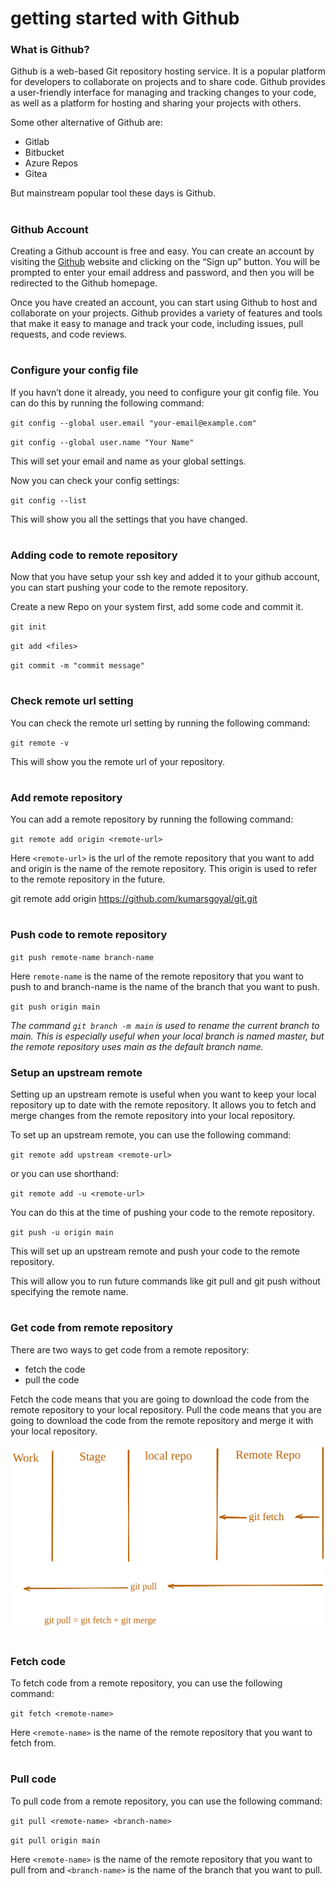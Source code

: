 # getting started with Github

### What is Github?

Github is a web-based Git repository hosting service. It is a popular platform for developers to collaborate on projects and to share code. Github provides a user-friendly interface for managing and tracking changes to your code, as well as a platform for hosting and sharing your projects with others.

Some other alternative of Github are:

- Gitlab
- Bitbucket
- Azure Repos
- Gitea

But mainstream popular tool these days is Github.

#

### Github Account

Creating a Github account is free and easy. You can create an account by visiting the [Github](https://github.com/) website and clicking on the “Sign up” button. You will be prompted to enter your email address and password, and then you will be redirected to the Github homepage.

Once you have created an account, you can start using Github to host and collaborate on your projects. Github provides a variety of features and tools that make it easy to manage and track your code, including issues, pull requests, and code reviews.

#

### Configure your config file

If you havn’t done it already, you need to configure your git config file. You can do this by running the following command:

`git config --global user.email "your-email@example.com"`

`git config --global user.name "Your Name"`

This will set your email and name as your global settings.

Now you can check your config settings:

`git config --list`

This will show you all the settings that you have changed.

#

### Adding code to remote repository

Now that you have setup your ssh key and added it to your github account, you can start pushing your code to the remote repository.

Create a new Repo on your system first, add some code and commit it.

`git init`

`git add <files>`

`git commit -m "commit message"`

#

### Check remote url setting

You can check the remote url setting by running the following command:

`git remote -v`

This will show you the remote url of your repository.

#

### Add remote repository

You can add a remote repository by running the following command:

`git remote add origin <remote-url>`

Here `<remote-url>` is the url of the remote repository that you want to add and origin is the name of the remote repository. This origin is used to refer to the remote repository in the future.

git remote add origin https://github.com/kumarsgoyal/git.git

#

### Push code to remote repository

`git push remote-name branch-name`

Here `remote-name` is the name of the remote repository that you want to push to and branch-name is the name of the branch that you want to push.

`git push origin main`

_The command `git branch -m main` is used to rename the current branch to main. This is especially useful when your local branch is named master, but the remote repository uses main as the default branch name._

### Setup an upstream remote

Setting up an upstream remote is useful when you want to keep your local repository up to date with the remote repository. It allows you to fetch and merge changes from the remote repository into your local repository.

To set up an upstream remote, you can use the following command:

`git remote add upstream <remote-url>`

or you can use shorthand:

`git remote add -u <remote-url>`

You can do this at the time of pushing your code to the remote repository.

`git push -u origin main`

This will set up an upstream remote and push your code to the remote repository.

This will allow you to run future commands like git pull and git push without specifying the remote name.

#

### Get code from remote repository

There are two ways to get code from a remote repository:

- fetch the code
- pull the code

Fetch the code means that you are going to download the code from the remote repository to your local repository. Pull the code means that you are going to download the code from the remote repository and merge it with your local repository.

![alt text](image-10.png)

#

### Fetch code

To fetch code from a remote repository, you can use the following command:

`git fetch <remote-name>`

Here `<remote-name>` is the name of the remote repository that you want to fetch from.

#

### Pull code

To pull code from a remote repository, you can use the following command:

`git pull <remote-name> <branch-name>`

`git pull origin main`

Here `<remote-name>` is the name of the remote repository that you want to pull from and `<branch-name>` is the name of the branch that you want to pull.
